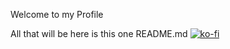 Welcome to my Profile


All that will be here is this one README.md
[![ko-fi](https://ko-fi.com/img/githubbutton_sm.svg)](https://ko-fi.com/M4M8RGBWP)
